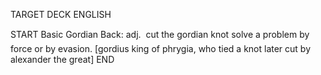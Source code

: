 TARGET DECK
ENGLISH

START
Basic
Gordian
Back: adj.  cut the gordian knot solve a problem by force or by evasion. [gordius king of phrygia, who tied a knot later cut by alexander the great]
END
